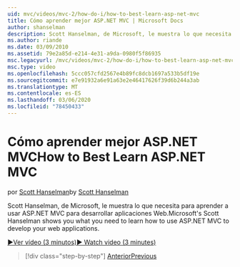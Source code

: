 ```yaml
---
uid: mvc/videos/mvc-2/how-do-i/how-to-best-learn-asp-net-mvc
title: Cómo aprender mejor ASP.NET MVC | Microsoft Docs
author: shanselman
description: Scott Hanselman, de Microsoft, le muestra lo que necesita para aprender a usar ASP.NET MVC para desarrollar aplicaciones Web.
ms.author: riande
ms.date: 03/09/2010
ms.assetid: 79e2a85d-e214-4e31-a9da-0980f5f86935
msc.legacyurl: /mvc/videos/mvc-2/how-do-i/how-to-best-learn-asp-net-mvc
msc.type: video
ms.openlocfilehash: 5ccc057cfd2567e4b89fc8dcb1697a533b5df19e
ms.sourcegitcommit: e7e91932a6e91a63e2e46417626f39d6b244a3ab
ms.translationtype: MT
ms.contentlocale: es-ES
ms.lasthandoff: 03/06/2020
ms.locfileid: "78450433"
---
```

# <a name="how-to-best-learn-aspnet-mvc"></a><span data-ttu-id="f9c57-103">Cómo aprender mejor ASP.NET MVC</span><span class="sxs-lookup"><span data-stu-id="f9c57-103">How to Best Learn ASP.NET MVC</span></span>

<span data-ttu-id="f9c57-104">por [Scott Hanselman](https://github.com/shanselman)</span><span class="sxs-lookup"><span data-stu-id="f9c57-104">by [Scott Hanselman](https://github.com/shanselman)</span></span>

<span data-ttu-id="f9c57-105">Scott Hanselman, de Microsoft, le muestra lo que necesita para aprender a usar ASP.NET MVC para desarrollar aplicaciones Web.</span><span class="sxs-lookup"><span data-stu-id="f9c57-105">Microsoft's Scott Hanselman shows you what you need to learn how to use ASP.NET MVC to develop your web applications.</span></span>

[<span data-ttu-id="f9c57-106">&#9654;Ver vídeo (3 minutos)</span><span class="sxs-lookup"><span data-stu-id="f9c57-106">&#9654; Watch video (3 minutes)</span></span>](https://channel9.msdn.com/Blogs/ASP-NET-Site-Videos/how-to-best-learn-asp-net-mvc)

> [!div class="step-by-step"]
> [<span data-ttu-id="f9c57-107">Anterior</span><span class="sxs-lookup"><span data-stu-id="f9c57-107">Previous</span></span>](5-minute-introduction-to-aspnet-mvc.md)
